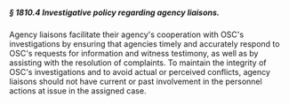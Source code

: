 ##### § 1810.4 Investigative policy regarding agency liaisons. #####

Agency liaisons facilitate their agency's cooperation with OSC's investigations by ensuring that agencies timely and accurately respond to OSC's requests for information and witness testimony, as well as by assisting with the resolution of complaints. To maintain the integrity of OSC's investigations and to avoid actual or perceived conflicts, agency liaisons should not have current or past involvement in the personnel actions at issue in the assigned case.